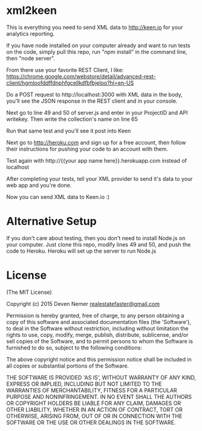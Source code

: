 # xml2keen 

This is everything you need to send XML data to http://keen.io for your analytics reporting.

If you have node installed on your computer already and want to run tests on the code, simply pull this repo, run "npm install" in the command line, then "node server".

From there use your favorite REST Client, I like: https://chrome.google.com/webstore/detail/advanced-rest-client/hgmloofddffdnphfgcellkdfbfbjeloo?hl=en-US

Do a POST request to http://localhost:3000 with XML data in the body, you'll see the JSON response in the REST client and in your console.

Next go to line 49 and 50 of server.js and enter in your ProjectID and API writekey. Then write the collection's name on line 65

Run that same test and you'll see it post into Keen

Next go to http://heroku.com and sign up for a free account, then follow their instructions for pushing your code to an account with them.

Test again with http://{{your app name here}}.herokuapp.com instead of localhost

After completing your tests, tell your XML provider to send it's data to your web app and you're done.

Now you can send XML data to Keen.io :)

# Alternative Setup

If you don't care about testing, then you don't need to install Node.js on your computer. Just clone this repo, modify lines 49 and 50, and push the code to Heroku. Heroku will set up the server to run Node.js


# License

(The MIT License)

Copyright (c) 2015 Deven Nemer <realestatefaster@gmail.com>

Permission is hereby granted, free of charge, to any person obtaining
a copy of this software and associated documentation files (the
'Software'), to deal in the Software without restriction, including
without limitation the rights to use, copy, modify, merge, publish,
distribute, sublicense, and/or sell copies of the Software, and to
permit persons to whom the Software is furnished to do so, subject to
the following conditions:

The above copyright notice and this permission notice shall be
included in all copies or substantial portions of the Software.

THE SOFTWARE IS PROVIDED 'AS IS', WITHOUT WARRANTY OF ANY KIND,
EXPRESS OR IMPLIED, INCLUDING BUT NOT LIMITED TO THE WARRANTIES OF
MERCHANTABILITY, FITNESS FOR A PARTICULAR PURPOSE AND NONINFRINGEMENT.
IN NO EVENT SHALL THE AUTHORS OR COPYRIGHT HOLDERS BE LIABLE FOR ANY
CLAIM, DAMAGES OR OTHER LIABILITY, WHETHER IN AN ACTION OF CONTRACT,
TORT OR OTHERWISE, ARISING FROM, OUT OF OR IN CONNECTION WITH THE
SOFTWARE OR THE USE OR OTHER DEALINGS IN THE SOFTWARE.